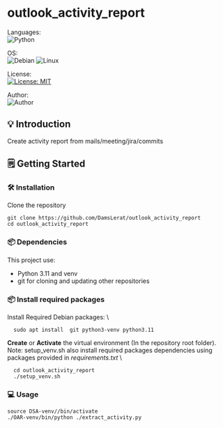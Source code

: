 # outlook_activity_report

Languages:\
![Python](https://img.shields.io/badge/Python%203-FFD43B?style=for-the-badge&logo=python&logoColor=blue "Python 3.11")

OS:\
![Debian](https://img.shields.io/badge/Debian-A81D33?style=for-the-badge&logo=debian&logoColor=white "Debian 12")
![Linux](https://img.shields.io/badge/Linux-FCC624?style=for-the-badge&logo=linux&logoColor=black "GNU/Linux")

License:\
[![License: MIT](https://img.shields.io/badge/License-MIT-yellow.svg)](https://opensource.org/licenses/MIT)

Author:\
![Author](https://badgen.net/badge/icon/Damien%20Lerat?icon=buymeacoffee&label)

## 💡 Introduction

Create activity report from mails/meeting/jira/commits

## 🗒️ Getting Started

### 🛠️ Installation

Clone the repository

  ```shell
  git clone https://github.com/DamsLerat/outlook_activity_report
  cd outlook_activity_report
  ```

### 📦 Dependencies

This project use:

- Python 3.11 and venv
- git for cloning and updating other repositories

### 📦 Install required packages

Install Required Debian packages: \

  ```shell
    sudo apt install  git python3-venv python3.11
  ```

__Create__  or __Activate__ the virtual environment (In the repository root folder).\
Note: setup_venv.sh also install required  packages dependencies using packages provided in *requirements.txt* \

  ```shell
    cd outlook_activity_report
    ./setup_venv.sh

  ```

### 💻 Usage

  ```shell
  source DSA-venv//bin/activate
  ./OAR-venv/bin/python ./extract_activity.py
  ```
